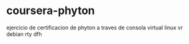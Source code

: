 # coursera-phyton
ejercicio de certificacion de phyton a traves de consola virtual linux vr debian
rty
dfh
